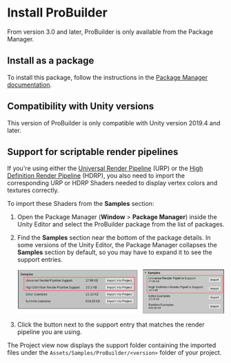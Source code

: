 # Install ProBuilder

From version 3.0 and later, ProBuilder is only available from the Package Manager.

## Install as a package

To install this package, follow the instructions in the [Package Manager documentation](https://docs.unity3d.com/Manual/upm-ui-install.html).

## Compatibility with Unity versions

This version of ProBuilder is only compatible with Unity version 2019.4 and later. 

## Support for scriptable render pipelines

If you're using either the [Universal Render Pipeline](https://docs.unity3d.com/Manual/universal-render-pipeline.html) (URP) or the [High Definition Render Pipeline](https://docs.unity3d.com/Manual/high-definition-render-pipeline.html) (HDRP), you also need to import the corresponding URP or HDRP Shaders needed to display vertex colors and textures correctly.

To import these Shaders from the **Samples** section:

1. Open the Package Manager (**Window** > **Package Manager**) inside the Unity Editor and select the ProBuilder package from the list of packages.

2. Find the **Samples** section near the bottom of the package details. In some versions of the Unity Editor, the Package Manager collapses the **Samples** section by default, so you may have to expand it to see the support entries.

	![Samples section for the ProBuilder package in different versions of the Unity Editor](images/installing-support.png) 

3. Click the button next to the support entry that matches the render pipeline you are using.

  The Project view now displays the support folder containing the imported files under the `Assets/Samples/ProBuilder/<version>` folder of your project.

